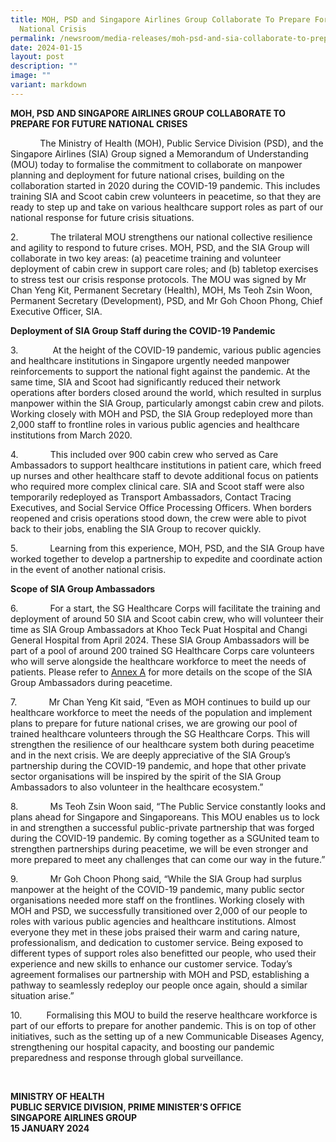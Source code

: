 ```yaml
---
title: MOH, PSD and Singapore Airlines Group Collaborate To Prepare For Future
  National Crisis
permalink: /newsroom/media-releases/moh-psd-and-sia-collaborate-to-prepare-for-future-national-crisis/
date: 2024-01-15
layout: post
description: ""
image: ""
variant: markdown
---
```

<p><strong>MOH, PSD AND SINGAPORE AIRLINES GROUP COLLABORATE TO PREPARE FOR FUTURE NATIONAL CRISES</strong></p><p></p><p>&nbsp;&nbsp;&nbsp;&nbsp;&nbsp;&nbsp;&nbsp;&nbsp;&nbsp;&nbsp;&nbsp;&nbsp;The Ministry of Health (MOH), Public Service Division (PSD), and the Singapore Airlines (SIA) Group signed a Memorandum of Understanding (MOU) today to formalise the commitment to collaborate on manpower planning and deployment for future national crises, building on the collaboration started in 2020 during the COVID-19 pandemic. This includes training SIA and Scoot cabin crew volunteers in peacetime, so that they are ready to step up and take on various healthcare support roles as part of our national response for future crisis situations.</p><p></p><p>2.&nbsp;&nbsp;&nbsp;&nbsp;&nbsp;&nbsp;&nbsp;&nbsp;&nbsp;&nbsp;&nbsp;&nbsp; The trilateral MOU strengthens our national collective resilience and agility to respond to future crises. MOH, PSD, and the SIA Group will collaborate in two key areas: (a) peacetime training and volunteer deployment of cabin crew in support care roles; and (b) tabletop exercises to stress test our crisis response protocols. The MOU was signed by Mr Chan Yeng Kit, Permanent Secretary (Health), MOH, Ms Teoh Zsin Woon, Permanent Secretary (Development), PSD, and Mr Goh Choon Phong, Chief Executive Officer, SIA.</p><p></p><p><strong>Deployment of SIA Group Staff during the COVID-19 Pandemic</strong></p><p>3.&nbsp;&nbsp;&nbsp;&nbsp;&nbsp;&nbsp;&nbsp;&nbsp;&nbsp;&nbsp;&nbsp;&nbsp; &nbsp;At the height of the COVID-19 pandemic, various public agencies and healthcare institutions in Singapore urgently needed manpower reinforcements to support the national fight against the pandemic. At the same time, SIA and Scoot had significantly reduced their network operations after borders closed around the world, which resulted in surplus manpower within the SIA Group, particularly amongst cabin crew and pilots. Working closely with MOH and PSD, the SIA Group redeployed more than 2,000 staff to frontline roles in various public agencies and healthcare institutions from March 2020.</p><p></p><p>4.&nbsp;&nbsp;&nbsp;&nbsp;&nbsp;&nbsp;&nbsp;&nbsp;&nbsp;&nbsp;&nbsp;&nbsp; This included over 900 cabin crew who served as Care Ambassadors to support healthcare institutions in patient care, which freed up nurses and other healthcare staff to devote additional focus on patients who required more complex clinical care. SIA and Scoot staff were also temporarily redeployed as Transport Ambassadors, Contact Tracing Executives, and Social Service Office Processing Officers. When borders reopened and crisis operations stood down, the crew were able to pivot back to their jobs, enabling the SIA Group to recover quickly.</p><p></p><p>5.&nbsp;&nbsp;&nbsp;&nbsp;&nbsp;&nbsp;&nbsp;&nbsp;&nbsp;&nbsp;&nbsp;&nbsp; Learning from this experience, MOH, PSD, and the SIA Group have worked together to develop a partnership to expedite and coordinate action in the event of another national crisis.</p><p></p><p><strong>Scope of SIA Group Ambassadors</strong></p><p>6.&nbsp;&nbsp;&nbsp;&nbsp;&nbsp;&nbsp;&nbsp;&nbsp;&nbsp;&nbsp;&nbsp;&nbsp; For a start, the SG Healthcare Corps will facilitate the training and deployment of around 50 SIA and Scoot cabin crew, who will volunteer their time as SIA Group Ambassadors at Khoo Teck Puat Hospital and Changi General Hospital from April 2024. <a rel="noopener noreferrer nofollow" target="_blank">These SIA Group Ambassadors will be part of a pool of around 200 trained SG Healthcare Corps care volunteers who will serve alongside the healthcare workforce to meet the needs of patients.</a> Please refer to <u>Annex A</u> for more details on the scope of the SIA Group Ambassadors during peacetime.</p><p></p><p>7.&nbsp;&nbsp;&nbsp;&nbsp;&nbsp;&nbsp;&nbsp;&nbsp;&nbsp;&nbsp;&nbsp;&nbsp; Mr Chan Yeng Kit said, “Even as MOH continues to build up our healthcare workforce to meet the needs of the population and implement plans to prepare for future national crises, we are growing our pool of trained healthcare volunteers through the SG Healthcare Corps. This will strengthen the resilience of our healthcare system both during peacetime and in the next crisis. We are deeply appreciative of the SIA Group’s partnership during the COVID-19 pandemic, and hope that other private sector organisations will be inspired by the spirit of the SIA Group Ambassadors to also volunteer in the healthcare ecosystem.”</p><p></p><p>8.&nbsp;&nbsp;&nbsp;&nbsp;&nbsp;&nbsp;&nbsp;&nbsp;&nbsp;&nbsp;&nbsp;&nbsp; Ms Teoh Zsin Woon said, “The Public Service constantly looks and plans ahead for Singapore and Singaporeans. This MOU enables us to lock in and strengthen a successful public-private partnership that was forged during the COVID-19 pandemic. By coming together as a SGUnited team to strengthen partnerships during peacetime, we will be even stronger and more prepared to meet any challenges that can come our way in the future.”</p><p></p><p>9.&nbsp;&nbsp;&nbsp;&nbsp;&nbsp;&nbsp;&nbsp;&nbsp;&nbsp;&nbsp;&nbsp;&nbsp; Mr Goh Choon Phong said, “While the SIA Group had surplus manpower at the height of the COVID-19 pandemic, many public sector organisations needed more staff on the frontlines. Working closely with MOH and PSD, we successfully transitioned over 2,000 of our people to roles with various public agencies and healthcare institutions. Almost everyone they met in these jobs praised their warm and caring nature, professionalism, and dedication to customer service. Being exposed to different types of support roles also benefitted our people, who used their experience and new skills to enhance our customer service. Today’s agreement formalises our partnership with MOH and PSD, establishing a pathway to seamlessly redeploy our people once again, should a similar situation arise.”</p><p></p><p>10.&nbsp;&nbsp;&nbsp;&nbsp;&nbsp;&nbsp;&nbsp;&nbsp;&nbsp; Formalising this MOU to build the reserve healthcare workforce is part of our efforts to prepare for another pandemic. This is on top of other initiatives, such as the setting up of a new Communicable Diseases Agency, strengthening our hospital capacity, and boosting our pandemic preparedness and response through global surveillance.</p><p>&nbsp;</p><strong>MINISTRY OF HEALTH</strong><br><strong>PUBLIC SERVICE DIVISION, PRIME MINISTER’S OFFICE</strong><br><strong>SINGAPORE AIRLINES GROUP</strong><br><strong>15 JANUARY 2024</strong>